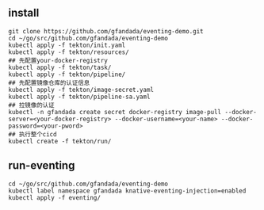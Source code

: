 ## install
    git clone https://github.com/gfandada/eventing-demo.git
    cd ~/go/src/github.com/gfandada/eventing-demo
    kubectl apply -f tekton/init.yaml
    kubectl apply -f tekton/resources/
    ## 先配置your-docker-registry
    kubectl apply -f tekton/task/
    kubectl apply -f tekton/pipeline/
    ## 先配置镜像仓库的认证信息
    kubectl apply -f tekton/image-secret.yaml
    kubectl apply -f tekton/pipeline-sa.yaml
    ## 拉镜像的认证
    kubectl -n gfandada create secret docker-registry image-pull --docker-server=<your-docker-registry> --docker-username=<your-name> --docker-password=<your-pword>
    ## 执行整个cicd
    kubectl create -f tekton/run/
 
## run-eventing
    cd ~/go/src/github.com/gfandada/eventing-demo
    kubectl label namespace gfandada knative-eventing-injection=enabled
    kubectl apply -f eventing/
   
   